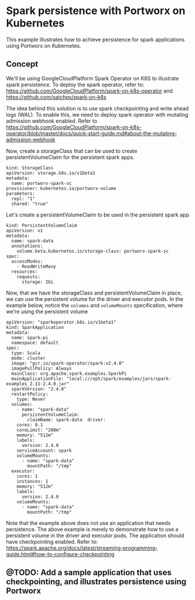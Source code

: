 # Spark persistence with Portworx on Kubernetes
This example illustrates how to achieve persistence for spark applications using Portworx on Kubernetes.


## Concept
We'll be using GoogleCloudPlatform Spark Operator on K8S to illustrate spark persistence. To deploy the spark operator, refer to: https://github.com/GoogleCloudPlatform/spark-on-k8s-operator and https://github.com/satchpx/spark-on-k8s


The idea behind this solution is to use spark checkpointing and write ahead logs (WAL). To enable this, we need to deploy spark operator with mutating admission webhook enabled. Refer to https://github.com/GoogleCloudPlatform/spark-on-k8s-operator/blob/master/docs/quick-start-guide.md#about-the-mutating-admission-webhook


Now, create a storageClass that can be used to create persistentVolumeClaim for the persistent spark apps.
```
kind: StorageClass
apiVersion: storage.k8s.io/v1beta1
metadata:
  name: portworx-spark-sc
provisioner: kubernetes.io/portworx-volume
parameters:
  repl: "1"
  shared: "true"
```

Let's create a persistentVolumeClaim to be used in the persistent spark app
```
kind: PersistentVolumeClaim
apiVersion: v1
metadata:
  name: spark-data
  annotations:
    volume.beta.kubernetes.io/storage-class: portworx-spark-sc
spec:
  accessModes:
    - ReadWriteMany
  resources:
    requests:
      storage: 2Gi
```

Now, that we have the storageClass and persistentVolumeClaim in place, we can use the persistent volume for the driver and executor pods.
In the example below, notice the `volumes` and `volumeMounts` specification, where we're using the persistent volume
```
apiVersion: "sparkoperator.k8s.io/v1beta1"
kind: SparkApplication
metadata:
  name: spark-pi
  namespace: default
spec:
  type: Scala
  mode: cluster
  image: "gcr.io/spark-operator/spark:v2.4.0"
  imagePullPolicy: Always
  mainClass: org.apache.spark.examples.SparkPi
  mainApplicationFile: "local:///opt/spark/examples/jars/spark-examples_2.11-2.4.0.jar"
  sparkVersion: "2.4.0"
  restartPolicy:
    type: Never
  volumes:
    - name: "spark-data"
      persistentVolumeClaim:
        claimName: spark-data  driver:
    cores: 0.1
    coreLimit: "200m"
    memory: "512m"
    labels:
      version: 2.4.0
    serviceAccount: spark
    volumeMounts:
      - name: "spark-data"
        mountPath: "/tmp"
  executor:
    cores: 1
    instances: 1
    memory: "512m"
    labels:
      version: 2.4.0
    volumeMounts:
      - name: "spark-data"
        mountPath: "/tmp"
```

Note that the example above does not use an application that needs persistence. The above example is merely to demonstrate how to use a persistent volume in the driver and executor pods.
The application should have checkpointing enabled. Refer to: https://spark.apache.org/docs/latest/streaming-programming-guide.html#how-to-configure-checkpointing

## @TODO: Add a sample application that uses checkpointing, and illustrates persistence using Portworx
